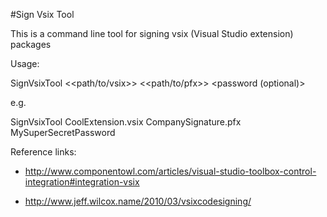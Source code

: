 #Sign Vsix Tool

This is a command line tool for signing vsix (Visual Studio extension) packages

Usage:

SignVsixTool <<path/to/vsix>> <<path/to/pfx>> <password (optional)>

e.g.

SignVsixTool CoolExtension.vsix CompanySignature.pfx MySuperSecretPassword

Reference links:

- http://www.componentowl.com/articles/visual-studio-toolbox-control-integration#integration-vsix

- http://www.jeff.wilcox.name/2010/03/vsixcodesigning/
